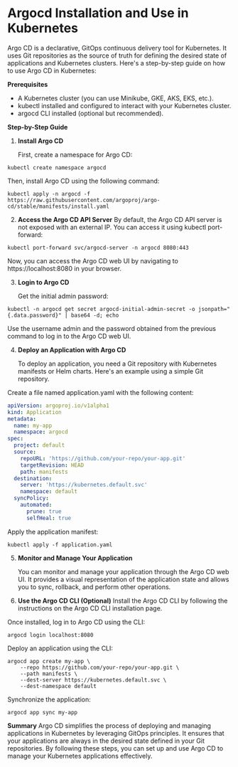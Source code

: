 # Argocd Installation and Use in Kubernetes

Argo CD is a declarative, GitOps continuous delivery tool for Kubernetes. It uses Git repositories as the source of truth for defining the desired state of applications and Kubernetes clusters. Here's a step-by-step guide on how to use Argo CD in Kubernetes:

**Prerequisites**
- A Kubernetes cluster (you can use Minikube, GKE, AKS, EKS, etc.).
- kubectl installed and configured to interact with your Kubernetes cluster.
- argocd CLI installed (optional but recommended).

**Step-by-Step Guide**
1. **Install Argo CD**
   
   First, create a namespace for Argo CD:

```
kubectl create namespace argocd
```
Then, install Argo CD using the following command:

```
kubectl apply -n argocd -f https://raw.githubusercontent.com/argoproj/argo-cd/stable/manifests/install.yaml
```
2. **Access the Argo CD API Server**
   By default, the Argo CD API server is not exposed with an external IP. You can access it using kubectl port-forward:

```
kubectl port-forward svc/argocd-server -n argocd 8080:443
```
Now, you can access the Argo CD web UI by navigating to https://localhost:8080 in your browser.

3. **Login to Argo CD**
   
   Get the initial admin password:

```
kubectl -n argocd get secret argocd-initial-admin-secret -o jsonpath="{.data.password}" | base64 -d; echo
```
Use the username admin and the password obtained from the previous command to log in to the Argo CD web UI.

4. **Deploy an Application with Argo CD**
   
   To deploy an application, you need a Git repository with Kubernetes manifests or Helm charts. Here's an example using a simple Git repository.

Create a file named application.yaml with the following content:

```yaml
apiVersion: argoproj.io/v1alpha1
kind: Application
metadata:
  name: my-app
  namespace: argocd
spec:
  project: default
  source:
    repoURL: 'https://github.com/your-repo/your-app.git'
    targetRevision: HEAD
    path: manifests
  destination:
    server: 'https://kubernetes.default.svc'
    namespace: default
  syncPolicy:
    automated:
      prune: true
      selfHeal: true
```
Apply the application manifest:

```
kubectl apply -f application.yaml
```
5. **Monitor and Manage Your Application**
   
   You can monitor and manage your application through the Argo CD web UI. It provides a visual representation of the application state and allows you to sync, rollback, and perform other operations.

7. **Use the Argo CD CLI (Optional)**
   Install the Argo CD CLI by following the instructions on the Argo CD CLI installation page.

Once installed, log in to Argo CD using the CLI:
```
argocd login localhost:8080
```
Deploy an application using the CLI:
```
argocd app create my-app \
    --repo https://github.com/your-repo/your-app.git \
    --path manifests \
    --dest-server https://kubernetes.default.svc \
    --dest-namespace default
```
Synchronize the application:

```
argocd app sync my-app
```
**Summary**
Argo CD simplifies the process of deploying and managing applications in Kubernetes by leveraging GitOps principles. It ensures that your applications are always in the desired state defined in your Git repositories. By following these steps, you can set up and use Argo CD to manage your Kubernetes applications effectively.






